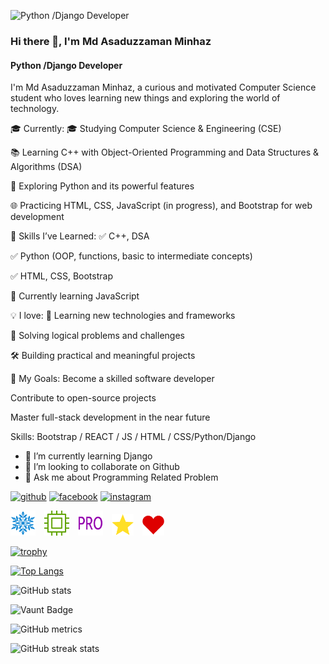 ![Python /Django Developer](https://scontent.fdac5-1.fna.fbcdn.net/v/t39.30808-1/430061926_968113904742027_1002616212307420964_n.jpg?stp=dst-jpg_s200x200_tt6&_nc_cat=110&ccb=1-7&_nc_sid=1d2534&_nc_eui2=AeF6wcicIkC3URdPi9LsVCgCOeTep6vE8_I55N6nq8Tz8oJDjMpNkswj29JCYpNH2M74A_GwjCXsfavQpZkNoIdl&_nc_ohc=usB73CSMNWEQ7kNvwHgy3ms&_nc_oc=AdlzlOPfQWLoYzc0-xJDJxQcDVfqnHtj1Qq0FC_J8hwCCxz0XB9VfSni-J1bID5HHnQ&_nc_zt=24&_nc_ht=scontent.fdac5-1.fna&_nc_gid=4njZliMvG8nbIZsp7QLhAw&oh=00_AfNmc6BEcmHJ5fkwiNUFkyjijIKQIF3Bp6SA2AiK27_aBQ&oe=684C510E)
### Hi there 👋, I'm Md Asaduzzaman Minhaz
#### Python /Django Developer

I'm Md Asaduzzaman Minhaz, a curious and motivated Computer Science student who loves learning new things and exploring the world of technology.

🎓 Currently:
🎓 Studying Computer Science & Engineering (CSE)

📚 Learning C++ with Object-Oriented Programming and Data Structures & Algorithms (DSA)

🐍 Exploring Python and its powerful features

🌐 Practicing HTML, CSS, JavaScript (in progress), and Bootstrap for web development

🧠 Skills I’ve Learned:
✅ C++, DSA

✅ Python (OOP, functions, basic to intermediate concepts)

✅ HTML, CSS, Bootstrap

🔄 Currently learning JavaScript

💡 I love:
🚀 Learning new technologies and frameworks

🧩 Solving logical problems and challenges

🛠️ Building practical and meaningful projects

🌱 My Goals:
Become a skilled software developer

Contribute to open-source projects

Master full-stack development in the near future

Skills: Bootstrap / REACT / JS / HTML / CSS/Python/Django

- 🌱 I’m currently learning Django 
- 👯 I’m looking to collaborate on Github 
- 💬 Ask me about Programming Related Problem 


[<img src='https://cdn.jsdelivr.net/npm/simple-icons@3.0.1/icons/github.svg' alt='github' height='40'>](https://github.com/mdasaduzzamanminhaz3)  [<img src='https://cdn.jsdelivr.net/npm/simple-icons@3.0.1/icons/facebook.svg' alt='facebook' height='40'>](https://www.facebook.com/asaduzzaman.minhaz.7)  [<img src='https://cdn.jsdelivr.net/npm/simple-icons@3.0.1/icons/instagram.svg' alt='instagram' height='40'>](https://www.instagram.com/a.mminhaz/)  

<a href='https://archiveprogram.github.com/'><img src='https://raw.githubusercontent.com/acervenky/animated-github-badges/master/assets/acbadge.gif' width='40' height='40'></a> <a href='https://docs.github.com/en/developers'><img src='https://raw.githubusercontent.com/acervenky/animated-github-badges/master/assets/devbadge.gif' width='40' height='40'></a> <a href='https://github.com/pricing'><img src='https://raw.githubusercontent.com/acervenky/animated-github-badges/master/assets/pro.gif' width='40' height='40'></a> <a href='https://stars.github.com/'><img src='https://raw.githubusercontent.com/acervenky/animated-github-badges/master/assets/starbadge.gif' width='35' height='35'></a> <a href='https://docs.github.com/en/github/supporting-the-open-source-community-with-github-sponsors'><img src='https://raw.githubusercontent.com/acervenky/animated-github-badges/master/assets/sponsorbadge.gif' width='35' height='35'></a> 

[![trophy](https://github-profile-trophy.vercel.app/?username=mdasaduzzamanminhaz3)](https://github.com/ryo-ma/github-profile-trophy)

[![Top Langs](https://github-readme-stats.vercel.app/api/top-langs/?username=mdasaduzzamanminhaz3)](https://github.com/anuraghazra/github-readme-stats)

![GitHub stats](https://github-readme-stats.vercel.app/api?username=mdasaduzzamanminhaz3&show_icons=true&count_private=true)  

![Vaunt Badge](https://api.vaunt.dev/v1/github/entities/mdasaduzzamanminhaz3/contributions?format=svg&private=true)  

![GitHub metrics](https://metrics.lecoq.io/mdasaduzzamanminhaz3)  

![GitHub streak stats](https://streak-stats.demolab.com/?user=mdasaduzzamanminhaz3)  

